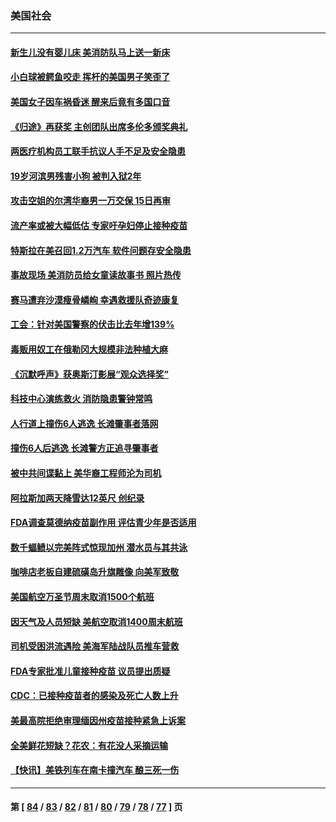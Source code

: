 ### 美国社会
---
#### [新生儿没有婴儿床 美消防队马上送一新床](../../pages/ncid1078160/n13350008.md) 
#### [小白球被鳄鱼咬走 挥杆的美国男子笑歪了](../../pages/ncid1078160/n13350110.md) 
#### [美国女子因车祸昏迷 醒来后竟有多国口音](../../pages/ncid1078160/n13349480.md) 
#### [《归途》再获奖 主创团队出席多伦多颁奖典礼](../../pages/ncid1078160/n13348784.md) 
#### [两医疗机构员工联手抗议人手不足及安全隐患](../../pages/ncid1078160/n13349164.md) 
#### [19岁河滨男残害小狗 被判入狱2年](../../pages/ncid1078160/n13349084.md) 
#### [攻击空姐的尔湾华裔男一万交保 15日再审](../../pages/ncid1078160/n13348992.md) 
#### [流产率或被大幅低估 专家吁孕妇停止接种疫苗](../../pages/ncid1078160/n13348852.md) 
#### [特斯拉在美召回1.2万汽车 软件问题存安全隐患](../../pages/ncid1078160/n13348323.md) 
#### [事故现场 美消防员给女童读故事书 照片热传](../../pages/ncid1078160/n13347259.md) 
#### [赛马遭弃沙漠瘦骨嶙峋 幸遇救援队奇迹康复](../../pages/ncid1078160/n13347308.md) 
#### [工会：针对美国警察的伏击比去年增139%](../../pages/ncid1078160/n13347260.md) 
#### [毒贩用奴工在俄勒冈大规模非法种植大麻](../../pages/ncid1078160/n13346583.md) 
#### [《沉默呼声》获奥斯汀影展“观众选择奖”](../../pages/ncid1078160/n13346290.md) 
#### [科技中心演练救火 消防隐患警钟常鸣](../../pages/ncid1078160/n13346667.md) 
#### [人行道上撞伤6人逃逸 长滩肇事者落网](../../pages/ncid1078160/n13346539.md) 
#### [撞伤6人后逃逸 长滩警方正追寻肇事者](../../pages/ncid1078160/n13346239.md) 
#### [被中共间谍黏上 美华裔工程师沦为司机](../../pages/ncid1078160/n13346108.md) 
#### [阿拉斯加两天降雪达12英尺 创纪录](../../pages/ncid1078160/n13345853.md) 
#### [FDA调查莫德纳疫苗副作用 评估青少年是否适用](../../pages/ncid1078160/n13345661.md) 
#### [数千蝠鲼以完美阵式惊现加州 潜水员与其共泳](../../pages/ncid1078160/n13344987.md) 
#### [咖啡店老板自建硫磺岛升旗雕像 向美军致敬](../../pages/ncid1078160/n13344637.md) 
#### [美国航空万圣节周末取消1500个航班](../../pages/ncid1078160/n13344020.md) 
#### [因天气及人员短缺 美航空取消1400周末航班](../../pages/ncid1078160/n13343286.md) 
#### [司机受困洪流遇险 美海军陆战队员推车营救](../../pages/ncid1078160/n13342438.md) 
#### [FDA专家批准儿童接种疫苗 议员提出质疑](../../pages/ncid1078160/n13341907.md) 
#### [CDC：已接种疫苗者的感染及死亡人数上升](../../pages/ncid1078160/n13341768.md) 
#### [美最高院拒绝审理缅因州疫苗接种紧急上诉案](../../pages/ncid1078160/n13341643.md) 
#### [全美鲜花短缺？花农：有花没人采摘运输](../../pages/ncid1078160/n13341563.md) 
#### [【快讯】美铁列车在南卡撞汽车 酿三死一伤](../../pages/ncid1078160/n13341428.md) 

---
#### 第 [ [84](./84.md) / [83](./83.md) / [82](./82.md) / [81](./81.md) / [80](./80.md) / [79](./79.md) / [78](./78.md) / [77](./77.md) ] 页
